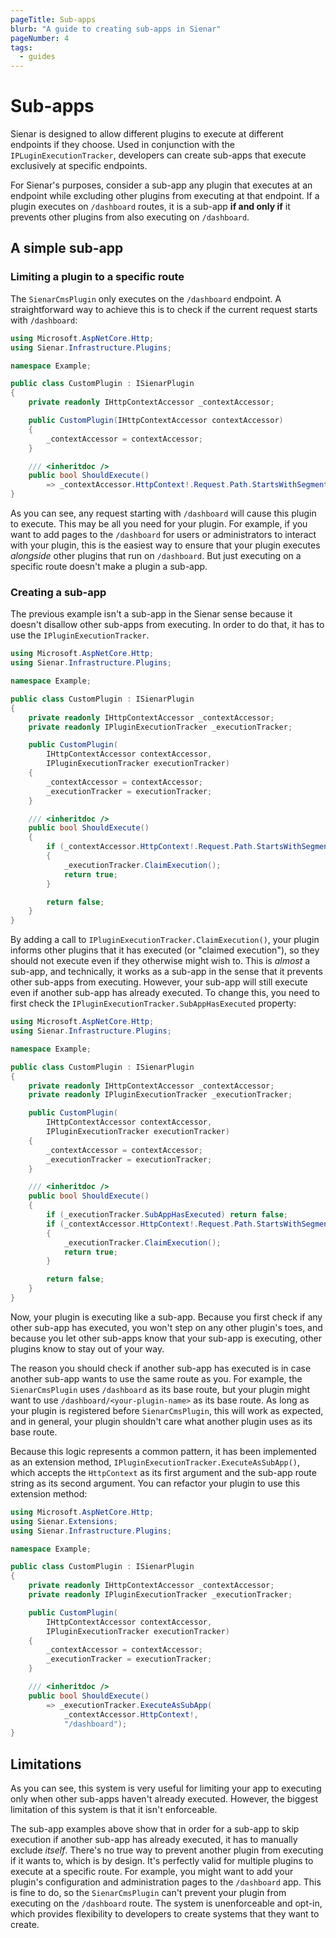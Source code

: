 ```yaml
---
pageTitle: Sub-apps
blurb: "A guide to creating sub-apps in Sienar"
pageNumber: 4
tags:
  - guides
---
```


# Sub-apps

Sienar is designed to allow different plugins to execute at different endpoints if they choose. Used in conjunction with the `IPLuginExecutionTracker`, developers can create sub-apps that execute exclusively at specific endpoints.

For Sienar's purposes, consider a sub-app any plugin that executes at an endpoint while excluding other plugins from executing at that endpoint. If a plugin executes on `/dashboard` routes, it is a sub-app **if and only if** it prevents other plugins from also executing on `/dashboard`.

## A simple sub-app

### Limiting a plugin to a specific route

The `SienarCmsPlugin` only executes on the `/dashboard` endpoint. A straightforward way to achieve this is to check if the current request starts with `/dashboard`:

```csharp
using Microsoft.AspNetCore.Http;
using Sienar.Infrastructure.Plugins;

namespace Example;

public class CustomPlugin : ISienarPlugin
{
	private readonly IHttpContextAccessor _contextAccessor;

	public CustomPlugin(IHttpContextAccessor contextAccessor)
	{
		_contextAccessor = contextAccessor;
	}

	/// <inheritdoc />
	public bool ShouldExecute()
		=> _contextAccessor.HttpContext!.Request.Path.StartsWithSegments("/dashboard");
}
```

As you can see, any request starting with `/dashboard` will cause this plugin to execute. This may be all you need for your plugin. For example, if you want to add pages to the `/dashboard` for users or administrators to interact with your plugin, this is the easiest way to ensure that your plugin executes *alongside* other plugins that run on `/dashboard`. But just executing on a specific route doesn't make a plugin a sub-app.

### Creating a sub-app

The previous example isn't a sub-app in the Sienar sense because it doesn't disallow other sub-apps from executing. In order to do that, it has to use the `IPluginExecutionTracker`.

```csharp
using Microsoft.AspNetCore.Http;
using Sienar.Infrastructure.Plugins;

namespace Example;

public class CustomPlugin : ISienarPlugin
{
	private readonly IHttpContextAccessor _contextAccessor;
	private readonly IPluginExecutionTracker _executionTracker;

	public CustomPlugin(
		IHttpContextAccessor contextAccessor,
		IPluginExecutionTracker executionTracker)
	{
		_contextAccessor = contextAccessor;
		_executionTracker = executionTracker;
	}

	/// <inheritdoc />
	public bool ShouldExecute()
	{
		if (_contextAccessor.HttpContext!.Request.Path.StartsWithSegments("/dashboard"))
		{
			_executionTracker.ClaimExecution();
			return true;
		}

		return false;
	}
}
```

By adding a call to `IPluginExecutionTracker.ClaimExecution()`, your plugin informs other plugins that it has executed (or "claimed execution"), so they should not execute even if they otherwise might wish to. This is *almost* a sub-app, and technically, it works as a sub-app in the sense that it prevents other sub-apps from executing. However, your sub-app will still execute even if another sub-app has already executed. To change this, you need to first check the `IPluginExecutionTracker.SubAppHasExecuted` property:

```csharp
using Microsoft.AspNetCore.Http;
using Sienar.Infrastructure.Plugins;

namespace Example;

public class CustomPlugin : ISienarPlugin
{
	private readonly IHttpContextAccessor _contextAccessor;
	private readonly IPluginExecutionTracker _executionTracker;

	public CustomPlugin(
		IHttpContextAccessor contextAccessor,
		IPluginExecutionTracker executionTracker)
	{
		_contextAccessor = contextAccessor;
		_executionTracker = executionTracker;
	}

	/// <inheritdoc />
	public bool ShouldExecute()
	{
		if (_executionTracker.SubAppHasExecuted) return false;
		if (_contextAccessor.HttpContext!.Request.Path.StartsWithSegments("/dashboard"))
		{
			_executionTracker.ClaimExecution();
			return true;
		}

		return false;
	}
}
```

Now, your plugin is executing like a sub-app. Because you first check if any other sub-app has executed, you won't step on any other plugin's toes, and because you let other sub-apps know that your sub-app is executing, other plugins know to stay out of your way.

The reason you should check if another sub-app has executed is in case another sub-app wants to use the same route as you. For example, the `SienarCmsPlugin` uses `/dashboard` as its base route, but your plugin might want to use `/dashboard/<your-plugin-name>` as its base route. As long as your plugin is registered before `SienarCmsPlugin`, this will work as expected, and in general, your plugin shouldn't care what another plugin uses as its base route.

Because this logic represents a common pattern, it has been implemented as an extension method, `IPluginExecutionTracker.ExecuteAsSubApp()`, which accepts the `HttpContext` as its first argument and the sub-app route string as its second argument. You can refactor your plugin to use this extension method:

```csharp
using Microsoft.AspNetCore.Http;
using Sienar.Extensions;
using Sienar.Infrastructure.Plugins;

namespace Example;

public class CustomPlugin : ISienarPlugin
{
	private readonly IHttpContextAccessor _contextAccessor;
	private readonly IPluginExecutionTracker _executionTracker;

	public CustomPlugin(
		IHttpContextAccessor contextAccessor,
		IPluginExecutionTracker executionTracker)
	{
		_contextAccessor = contextAccessor;
		_executionTracker = executionTracker;
	}

	/// <inheritdoc />
	public bool ShouldExecute()
		=> _executionTracker.ExecuteAsSubApp(
			_contextAccessor.HttpContext!,
			"/dashboard");
}
```

## Limitations

As you can see, this system is very useful for limiting your app to executing only when other sub-apps haven't already executed. However, the biggest limitation of this system is that it isn't enforceable.

The sub-app examples above show that in order for a sub-app to skip execution if another sub-app has already executed, it has to manually exclude *itself*. There's no true way to prevent another plugin from executing if it wants to, which is by design. It's perfectly valid for multiple plugins to execute at a specific route. For example, you might want to add your plugin's configuration and administration pages to the `/dashboard` app. This is fine to do, so the `SienarCmsPlugin` can't prevent your plugin from executing on the `/dashboard` route. The system is unenforceable and opt-in, which provides flexibility to developers to create systems that they want to create.